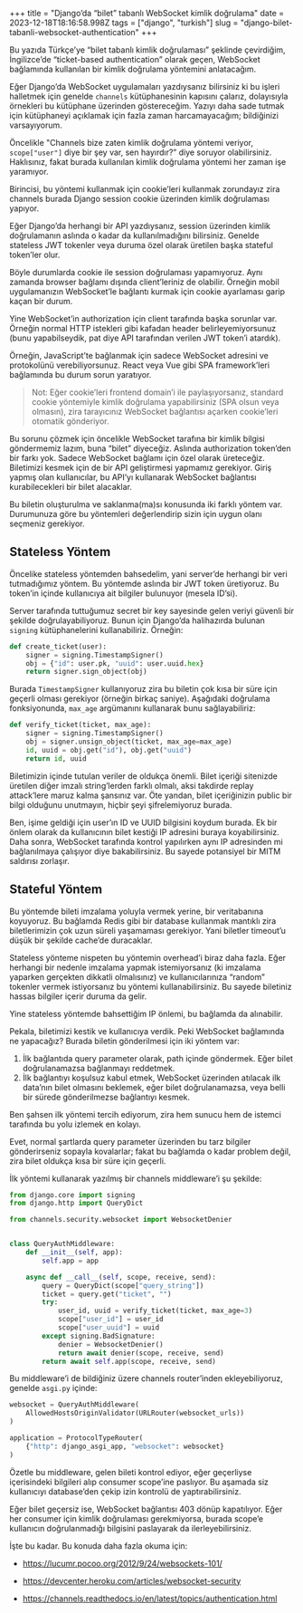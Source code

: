 +++
title = "Django’da “bilet” tabanlı WebSocket kimlik doğrulama"
date = 2023-12-18T18:16:58.998Z
tags = ["django", "turkish"]
slug = "django-bilet-tabanli-websocket-authentication"
+++

Bu yazıda Türkçe’ye “bilet tabanlı kimlik doğrulaması” şeklinde çevirdiğim,
İngilizce’de “ticket-based authentication” olarak geçen, WebSocket bağlamında
kullanılan bir kimlik doğrulama yöntemini anlatacağım.

Eğer Django’da WebSocket uygulamaları yazdıysanız bilirsiniz ki bu işleri
halletmek için genelde `channels` kütüphanesinin kapısını çalarız,
dolayısıyla örnekleri bu kütüphane üzerinden göstereceğim. Yazıyı daha sade
tutmak için kütüphaneyi açıklamak için fazla zaman harcamayacağım; bildiğinizi
varsayıyorum.

Öncelikle "Channels bize zaten kimlik doğrulama yöntemi
veriyor, `scope["user"]` diye bir şey var, sen hayırdır?” diye soruyor
olabilirsiniz. Haklısınız, fakat burada kullanılan kimlik doğrulama yöntemi her
zaman işe yaramıyor.

Birincisi, bu yöntemi kullanmak için cookie’leri kullanmak zorundayız zira
channels burada Django session cookie üzerinden kimlik doğrulaması yapıyor.

Eğer Django’da herhangi bir API yazdıysanız, session üzerinden kimlik
doğrulamanın aslında o kadar da kullanılmadığını bilirsiniz. Genelde stateless
JWT tokenler veya duruma özel olarak üretilen başka stateful token’ler olur.

Böyle durumlarda cookie ile session doğrulaması yapamıyoruz. Aynı zamanda
browser bağlamı dışında client’leriniz de olabilir. Örneğin mobil uygulamanızın
WebSocket’le bağlantı kurmak için cookie ayarlaması garip kaçan bir durum.

Yine WebSocket’in authorization için client tarafında başka sorunlar var.
Örneğin normal HTTP istekleri gibi kafadan header belirleyemiyorsunuz (bunu
yapabilseydik, pat diye API tarafından verilen JWT token’i atardık).

Örneğin, JavaScript’te bağlanmak için sadece WebSocket adresini ve protokolünü
verebiliyorsunuz. React veya Vue gibi SPA framework’leri bağlamında bu durum
sorun yaratıyor.

> Not: Eğer cookie’leri frontend domain’i ile paylaşıyorsanız, standard cookie
> yöntemiyle kimlik doğrulama yapabilirsiniz (SPA olsun veya olmasın), zira
> tarayıcınız WebSocket bağlantısı açarken cookie’leri otomatik gönderiyor.

Bu sorunu çözmek için öncelikle WebSocket tarafına bir kimlik bilgisi
göndermemiz lazım, buna “bilet” diyeceğiz. Aslında authorization token’den bir
farkı yok. Sadece WebSocket bağlamı için özel olarak üreteceğiz. Biletimizi
kesmek için de bir API geliştirmesi yapmamız gerekiyor. Giriş yapmış olan
kullanıcılar, bu API’yı kullanarak WebSocket bağlantısı kurabilecekleri bir
bilet alacaklar.

Bu biletin oluşturulma ve saklanma(ma)sı konusunda iki farklı yöntem var.
Durumunuza göre bu yöntemleri değerlendirip sizin için uygun olanı seçmeniz
gerekiyor.

## Stateless Yöntem

Öncelike stateless yöntemden bahsedelim, yani server’de herhangi bir veri
tutmadığımız yöntem. Bu yöntemde aslında bir JWT token üretiyoruz. Bu token’in
içinde kullanıcıya ait bilgiler bulunuyor (mesela ID’si).

Server tarafında tuttuğumuz secret bir key sayesinde gelen veriyi güvenli bir
şekilde doğrulayabiliyoruz. Bunun için Django’da halihazırda bulunan `signing`
kütüphanelerini kullanabiliriz. Örneğin:

```python
def create_ticket(user):
    signer = signing.TimestampSigner()
    obj = {"id": user.pk, "uuid": user.uuid.hex}
    return signer.sign_object(obj)
```

Burada `TimestampSigner` kullanıyoruz zira bu biletin çok kısa bir süre için
geçerli olması gerekiyor (örneğin birkaç saniye). Aşağıdaki doğrulama
fonksiyonunda, `max_age` argümanını kullanarak bunu sağlayabiliriz:

```python
def verify_ticket(ticket, max_age):
    signer = signing.TimestampSigner()
    obj = signer.unsign_object(ticket, max_age=max_age)
    id, uuid = obj.get("id"), obj.get("uuid")
    return id, uuid
```

Biletimizin içinde tutulan veriler de oldukça önemli. Bilet içeriği sitenizde
üretilen diğer imzalı string’lerden farklı olmalı, aksi takdirde replay
attack’lere maruz kalma şansınız var. Öte yandan, bilet içeriğinizin public bir
bilgi olduğunu unutmayın, hiçbir şeyi şifrelemiyoruz burada.

Ben, işime geldiği için user’ın ID ve UUID bilgisini koydum burada. Ek bir
önlem olarak da kullanıcının bilet kestiği IP adresini buraya koyabilirsiniz.
Daha sonra, WebSocket tarafında kontrol yapılırken aynı IP adresinden mi
bağlanılmaya çalışıyor diye bakabilirsiniz. Bu sayede potansiyel bir MITM
saldırısı zorlaşır.

## Stateful Yöntem

Bu yöntemde bileti imzalama yoluyla vermek yerine, bir veritabanına koyuyoruz.
Bu bağlamda Redis gibi bir database kullanmak mantıklı zira biletlerimizin çok
uzun süreli yaşamaması gerekiyor. Yani biletler timeout’u düşük bir şekilde
cache’de duracaklar.

Stateless yönteme nispeten bu yöntemin overhead’i biraz daha fazla. Eğer
herhangi bir nedenle imzalama yapmak istemiyorsanız (ki imzalama yaparken
gerçekten dikkatli olmalısınız) ve kullanıcılarınıza “random” tokenler vermek
istiyorsanız bu yöntemi kullanabilirsiniz. Bu sayede biletiniz hassas bilgiler
içerir duruma da gelir.

Yine stateless yöntemde bahsettiğim IP önlemi, bu bağlamda da alınabilir.

Pekala, biletimizi kestik ve kullanıcıya verdik. Peki WebSocket bağlamında ne
yapacağız? Burada biletin gönderilmesi için iki yöntem var:

1. İlk bağlantıda query parameter olarak, path içinde göndermek. Eğer bilet
   doğrulanamazsa bağlanmayı reddetmek.
2. İlk bağlantıyı koşulsuz kabul etmek, WebSocket üzerinden atılacak ilk
   data’nın bilet olmasını beklemek, eğer bilet doğrulanamazsa, veya belli bir
   sürede gönderilmezse bağlantıyı kesmek.

Ben şahsen ilk yöntemi tercih ediyorum, zira hem sunucu hem de istemci
tarafında bu yolu izlemek en kolayı.

Evet, normal şartlarda query parameter üzerinden bu tarz bilgiler gönderirseniz
sopayla kovalarlar; fakat bu bağlamda o kadar problem değil, zira bilet oldukça
kısa bir süre için geçerli.

İlk yöntemi kullanarak yazılmış bir channels middleware’i şu şekilde:

```python
from django.core import signing
from django.http import QueryDict

from channels.security.websocket import WebsocketDenier


class QueryAuthMiddleware:
    def __init__(self, app):
        self.app = app

    async def __call__(self, scope, receive, send):
        query = QueryDict(scope["query_string"])
        ticket = query.get("ticket", "")
        try:
            user_id, uuid = verify_ticket(ticket, max_age=3)
            scope["user_id"] = user_id
            scope["user_uuid"] = uuid
        except signing.BadSignature:
            denier = WebsocketDenier()
            return await denier(scope, receive, send)
        return await self.app(scope, receive, send)
```

Bu middleware’i de bildiğiniz üzere channels router’inden ekleyebiliyoruz,
genelde `asgi.py` içinde:

```python
websocket = QueryAuthMiddleware(
    AllowedHostsOriginValidator(URLRouter(websocket_urls))
)

application = ProtocolTypeRouter(
    {"http": django_asgi_app, "websocket": websocket}
)
```

Özetle bu middleware, gelen bileti kontrol ediyor, eğer geçerliyse içerisindeki
bilgileri alıp consumer scope’ine paslıyor. Bu aşamada siz kullanıcıyı
database’den çekip izin kontrolü de yaptırabilirsiniz.

Eğer bilet geçersiz ise, WebSocket bağlantısı 403 dönüp kapatılıyor. Eğer her
consumer için kimlik doğrulaması gerekmiyorsa, burada scope’e kullanıcın
doğrulanmadığı bilgisini paslayarak da ilerleyebilirsiniz.

İşte bu kadar. Bu konuda daha fazla okuma için:

* <https://lucumr.pocoo.org/2012/9/24/websockets-101/>

* <https://devcenter.heroku.com/articles/websocket-security>

* <https://channels.readthedocs.io/en/latest/topics/authentication.html>
